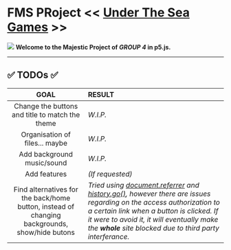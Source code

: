# FMS PRoject << [Under The Sea Games](https://jaycep3n.github.io/FMS_Team4/) >>

![](https://ih0.redbubble.net/image.5040859852.6664/raf,1000x350,075,t,fafafa:ca443f4786.jpg)
**Welcome to the Majestic Project of _GROUP 4_ in p5.js.**

<hr>

## :white_check_mark: TODOs :white_check_mark:

| GOAL  | RESULT |
| :---: | :---   |
| Change the buttons and title to match the theme  | _W.I.P._
| Organisation of files... maybe  | _W.I.P._
| Add background music/sound  | _W.I.P._
| Add features  | *(If requested)*
| Find alternatives for the back/home button, instead of changing backgrounds, show/hide butons  | _Tried using [document.referrer](https://developer.mozilla.org/en-US/docs/Web/API/Document/referrer) and [history.go()](https://developer.mozilla.org/en-US/docs/Web/API/History/go), however there are issues regarding on the access authorization to a certain link when a button is clicked. If it were to avoid it, it will eventually make the **whole** site blocked due to third party interferance._ 


